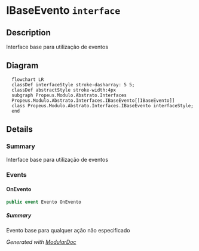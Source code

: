# IBaseEvento `interface`

## Description
Interface base para utilização de eventos

## Diagram
```mermaid
  flowchart LR
  classDef interfaceStyle stroke-dasharray: 5 5;
  classDef abstractStyle stroke-width:4px
  subgraph Propeus.Modulo.Abstrato.Interfaces
  Propeus.Modulo.Abstrato.Interfaces.IBaseEvento[[IBaseEvento]]
  class Propeus.Modulo.Abstrato.Interfaces.IBaseEvento interfaceStyle;
  end
```

## Details
### Summary
Interface base para utilização de eventos

### Events
#### OnEvento
```csharp
public event Evento OnEvento
```
##### Summary
Evento base para qualquer ação não especificado

*Generated with* [*ModularDoc*](https://github.com/hailstorm75/ModularDoc)
